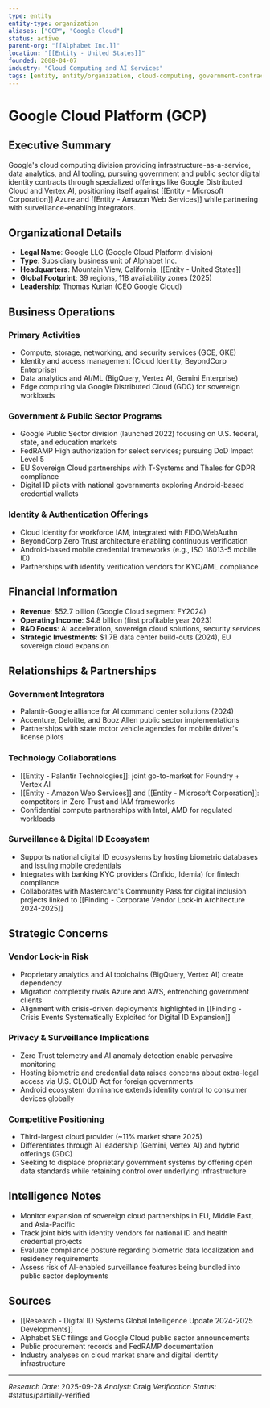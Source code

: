 ```yaml
---
type: entity
entity-type: organization
aliases: ["GCP", "Google Cloud"]
status: active
parent-org: "[[Alphabet Inc.]]"
location: "[[Entity - United States]]"
founded: 2008-04-07
industry: "Cloud Computing and AI Services"
tags: [entity, entity/organization, cloud-computing, government-contractor, vendor-lock-in, surveillance-infrastructure]
---
```


# Google Cloud Platform (GCP)

## Executive Summary
Google's cloud computing division providing infrastructure-as-a-service, data analytics, and AI tooling, pursuing government and public sector digital identity contracts through specialized offerings like Google Distributed Cloud and Vertex AI, positioning itself against [[Entity - Microsoft Corporation]] Azure and [[Entity - Amazon Web Services]] while partnering with surveillance-enabling integrators.

## Organizational Details
- **Legal Name**: Google LLC (Google Cloud Platform division)
- **Type**: Subsidiary business unit of Alphabet Inc.
- **Headquarters**: Mountain View, California, [[Entity - United States]]
- **Global Footprint**: 39 regions, 118 availability zones (2025)
- **Leadership**: Thomas Kurian (CEO Google Cloud)

## Business Operations
### Primary Activities
- Compute, storage, networking, and security services (GCE, GKE)
- Identity and access management (Cloud Identity, BeyondCorp Enterprise)
- Data analytics and AI/ML (BigQuery, Vertex AI, Gemini Enterprise)
- Edge computing via Google Distributed Cloud (GDC) for sovereign workloads

### Government & Public Sector Programs
- Google Public Sector division (launched 2022) focusing on U.S. federal, state, and education markets
- FedRAMP High authorization for select services; pursuing DoD Impact Level 5
- EU Sovereign Cloud partnerships with T-Systems and Thales for GDPR compliance
- Digital ID pilots with national governments exploring Android-based credential wallets

### Identity & Authentication Offerings
- Cloud Identity for workforce IAM, integrated with FIDO/WebAuthn
- BeyondCorp Zero Trust architecture enabling continuous verification
- Android-based mobile credential frameworks (e.g., ISO 18013-5 mobile ID)
- Partnerships with identity verification vendors for KYC/AML compliance

## Financial Information
- **Revenue**: $52.7 billion (Google Cloud segment FY2024)
- **Operating Income**: $4.8 billion (first profitable year 2023)
- **R&D Focus**: AI acceleration, sovereign cloud solutions, security services
- **Strategic Investments**: $1.7B data center build-outs (2024), EU sovereign cloud expansion

## Relationships & Partnerships
### Government Integrators
- Palantir-Google alliance for AI command center solutions (2024)
- Accenture, Deloitte, and Booz Allen public sector implementations
- Partnerships with state motor vehicle agencies for mobile driver's license pilots

### Technology Collaborations
- [[Entity - Palantir Technologies]]: joint go-to-market for Foundry + Vertex AI
- [[Entity - Amazon Web Services]] and [[Entity - Microsoft Corporation]]: competitors in Zero Trust and IAM frameworks
- Confidential compute partnerships with Intel, AMD for regulated workloads

### Surveillance & Digital ID Ecosystem
- Supports national digital ID ecosystems by hosting biometric databases and issuing mobile credentials
- Integrates with banking KYC providers (Onfido, Idemia) for fintech compliance
- Collaborates with Mastercard's Community Pass for digital inclusion projects linked to [[Finding - Corporate Vendor Lock-in Architecture 2024-2025]]

## Strategic Concerns
### Vendor Lock-in Risk
- Proprietary analytics and AI toolchains (BigQuery, Vertex AI) create dependency
- Migration complexity rivals Azure and AWS, entrenching government clients
- Alignment with crisis-driven deployments highlighted in [[Finding - Crisis Events Systematically Exploited for Digital ID Expansion]]

### Privacy & Surveillance Implications
- Zero Trust telemetry and AI anomaly detection enable pervasive monitoring
- Hosting biometric and credential data raises concerns about extra-legal access via U.S. CLOUD Act for foreign governments
- Android ecosystem dominance extends identity control to consumer devices globally

### Competitive Positioning
- Third-largest cloud provider (~11% market share 2025)
- Differentiates through AI leadership (Gemini, Vertex AI) and hybrid offerings (GDC)
- Seeking to displace proprietary government systems by offering open data standards while retaining control over underlying infrastructure

## Intelligence Notes
- Monitor expansion of sovereign cloud partnerships in EU, Middle East, and Asia-Pacific
- Track joint bids with identity vendors for national ID and health credential projects
- Evaluate compliance posture regarding biometric data localization and residency requirements
- Assess risk of AI-enabled surveillance features being bundled into public sector deployments

## Sources
- [[Research - Digital ID Systems Global Intelligence Update 2024-2025 Developments]]
- Alphabet SEC filings and Google Cloud public sector announcements
- Public procurement records and FedRAMP documentation
- Industry analyses on cloud market share and digital identity infrastructure

---
*Research Date*: 2025-09-28
*Analyst*: Craig
*Verification Status*: #status/partially-verified

